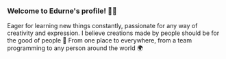 ### Welcome to Edurne's profile! 🙋‍♀️


Eager for learning new things constantly, passionate for any way of creativity and expression.
I believe creations made by people should be for the good of people 🤝
From one place to everywhere, from a team programming to any person around the world 🌍

<a href="https://twitter.com/edurnevila"> <img src=""></a> <a href="https://www.linkedin.com/in/edurne-vila/"> <img src=""></a>
